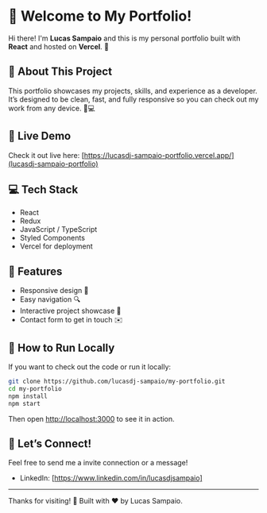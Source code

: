 # 👋 Welcome to My Portfolio!

Hi there! I'm **Lucas Sampaio** and this is my personal portfolio built with **React** and hosted on **Vercel**. 🚀

## 🌟 About This Project

This portfolio showcases my projects, skills, and experience as a developer. It’s designed to be clean, fast, and fully responsive so you can check out my work from any device. 📱💻

## 🔗 Live Demo

Check it out live here: [https://lucasdj-sampaio-portfolio.vercel.app/](lucasdj-sampaio-portfolio)

## 💻 Tech Stack

- React
- Redux
- JavaScript / TypeScript
- Styled Components
- Vercel for deployment

## 🚀 Features

- Responsive design 🌈
- Easy navigation 🔍
- Interactive project showcase 📂
- Contact form to get in touch ✉️

## 📂 How to Run Locally

If you want to check out the code or run it locally:

```bash
git clone https://github.com/lucasdj-sampaio/my-portfolio.git
cd my-portfolio
npm install
npm start
```

Then open [http://localhost:3000](http://localhost:3000) to see it in action.

## 🤝 Let’s Connect!

Feel free to send me a invite connection or a message!

- LinkedIn: \[https://www.linkedin.com/in/lucasdjsampaio]

---

Thanks for visiting! 💙
Built with ❤️ by Lucas Sampaio.
